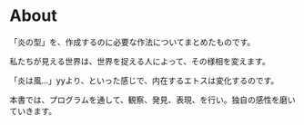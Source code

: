 # About
「炎の型」を、作成するのに必要な作法についてまとめたものです。

私たちが見える世界は、世界を捉える人によって、その様相を変えます。

「炎は風...」yyより、といった感じで、内在するエトスは変化するのです。

本書では、プログラムを通して、観察、発見、表現、を行い。独自の感性を磨いていきます。

